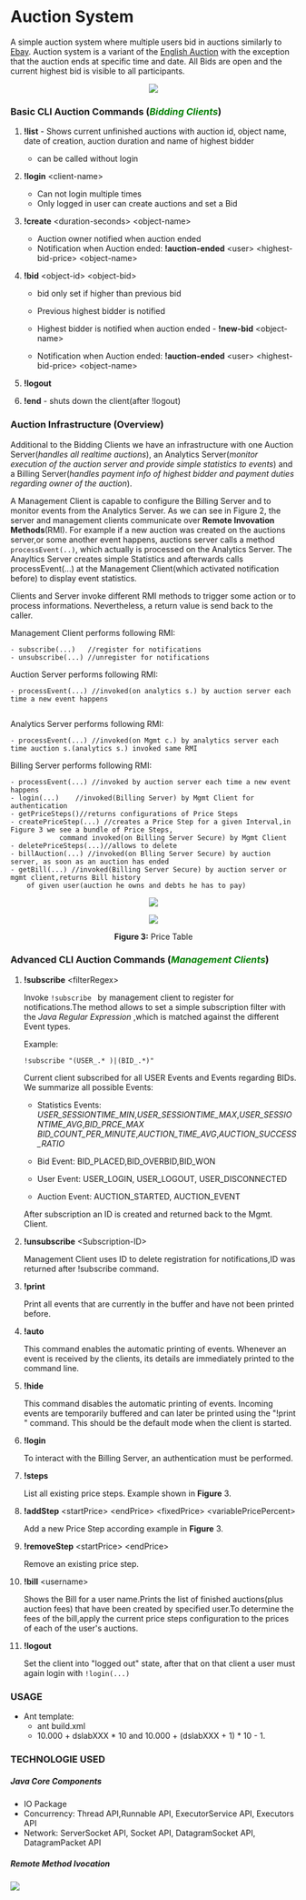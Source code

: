 # Auction System

A simple auction system where multiple users bid in auctions similarly to [Ebay](https://www.ebay.at/). Auction system is a variant of the [English Auction](https://www.wikiwand.com/en/English_auction)  with the exception that the auction ends at specific time and date. All Bids are open and the current highest bid is visible to all participants.

 [//]: ![Auction_1](./pictures/Auction_1.png#center)  

<p align="center">
<img src="./pictures/Auction_1.png">
</p>

### Basic CLI Auction Commands (*<h style="color:green">Bidding Clients</h>*)

 1) **!list**  -  Shows current unfinished auctions with auction id, object name, date of creation, auction duration and name of highest bidder

    + can be called without login

2) **!login** \<client-name\> 
   
   + Can not login multiple times
   + Only logged in user can create auctions and set a Bid

3) **!create** \<duration-seconds\> \<object-name\>
   + Auction owner notified when auction ended
   + Notification when Auction ended: **!auction-ended** \<user\> \<highest-bid-price\> \<object-name\>
4) **!bid** \<object-id\> \<object-bid\>
   + bid only set if higher than previous bid
   + Previous highest bidder is notified
   + Highest bidder is notified when auction ended - **!new-bid** \<object-name\>

    + Notification when Auction ended: **!auction-ended** \<user\> \<highest-bid-price\> \<object-name\>
5) **!logout** 
6)  **!end** - shuts down the client(after !logout)

### Auction Infrastructure (Overview)

Additional to the Bidding Clients we have an infrastructure with one Auction Server(*handles all realtime auctions*),
an Analytics Server(*monitor execution of the auction server and provide simple statistics to events*) and a 
Billing Server(*handles payment info of highest bidder and payment duties regarding owner of the auction*).

A Management Client is capable to configure the Billing Server and to monitor events from the Analytics Server.
As we can see in Figure 2, the server and management clients communicate over **Remote Invovation Methods**(RMI). 
For example if a new auction was created on the auctions server,or some another event happens, auctions server 
calls a method `processEvent(..)`, which actually is processed on the Analytics Server.
The Anayltics Server creates simple Statistics and afterwards calls processEvent(...) at the 
Management Client(which activated notification before) to display event statistics.

Clients and Server invoke different RMI methods to trigger some action or to process informations. 
Nevertheless, a return value is send back to the caller. 

Management Client performs following RMI:

```
- subscribe(...)   //register for notifications
- unsubscribe(...) //unregister for notifications
``` 

Auction Server performs following RMI:

```
- processEvent(...) //invoked(on analytics s.) by auction server each time a new event happens
 
```

Analytics Server performs following RMI:

```
- processEvent(...) //invoked(on Mgmt c.) by analytics server each time auction s.(analytics s.) invoked same RMI  
```


Billing Server performs following RMI:

```
- processEvent(...) //invoked by auction server each time a new event happens
- login(...)	//invoked(Billing Server) by Mgmt Client for authentication
- getPriceSteps()//returns configurations of Price Steps
- createPriceStep(...) //creates a Price Step for a given Interval,in Figure 3 we see a bundle of Price Steps, 
			command invoked(on Billing Server Secure) by Mgmt Client
- deletePriceSteps(...)//allows to delete  
- billAuction(...) //invoked(on Blling Server Secure) by auction server, as soon as an auction has ended
- getBill(...) //invoked(Billing Server Secure) by auction server or mgmt client,returns Bill history
	of given user(auction he owns and debts he has to pay)
```
<p align="center">
<img src="./pictures/Auction_2.png">
</p>

<p align="center">
<img src="./pictures/Auction_4.png">
</p>
<p align="center"> <b>Figure 3:</b> Price Table  </p>


### Advanced CLI Auction Commands (*<h style="color:green">Management Clients</h>*)

1) **!subscribe** \<filterRegex\>

	Invoke ```!subscribe ``` by management client to register for notifications.The method allows
	to set a simple subscription filter with the *Java Regular Expression* ,which is matched against the different 
	Event types. 

	Example: 

	``` !subscribe "(USER_.* )|(BID_.*)"  ```

	
	Current client subscribed for all USER Events and Events regarding BIDs.
	We summarize all possible Events:

	+ Statistics Events: *USER_SESSIONTIME_MIN*,*USER_SESSIONTIME_MAX*,*USER_SESSIONTIME_AVG*,*BID_PRCE_MAX*
					   *BID_COUNT_PER_MINUTE*,*AUCTION_TIME_AVG*,*AUCTION_SUCCESS_RATIO*

	+ Bid Event: BID_PLACED,BID_OVERBID,BID_WON

	+ User Event: USER_LOGIN, USER_LOGOUT, USER_DISCONNECTED

	+ Auction Event: AUCTION_STARTED, AUCTION_EVENT

	After subscription an ID is created and returned back to the Mgmt. Client.
	

2) **!unsubscribe** \<Subscription-ID\>

	Management Client uses ID to delete registration for notifications,ID was returned after !subscribe command.

3) **!print**

	Print all events that are currently in the buffer and have not been printed before.

2) **!auto**

	This command enables the automatic printing of events. Whenever an event is received by the clients,
	 its details are immediately printed to the command line.

3)  **!hide**

	This command disables the automatic printing of events. 
	Incoming events are temporarily buffered and can later be printed using the
	"!print " command. This should be the default mode when the client is started.

4) **!login** <username> <password>

	To interact with the Billing Server, an authentication must be performed.

5) **!steps**

	List all existing price steps. Example shown in **Figure** 3.


6) **!addStep** \<startPrice\> \<endPrice\> \<fixedPrice\> \<variablePricePercent\>


	Add a new Price Step according example in **Figure** 3.
 

7) **!removeStep** \<startPrice\> \<endPrice\> 

	Remove an existing price step.

8) **!bill** \<username\>

	Shows the Bill for a user name.Prints the list of finished auctions(plus auction fees) that have been created
	by specified user.To determine the fees of the bill,apply the current price steps configuration to the prices
	of each of the user's auctions.
	
9) **!logout**

	Set the client into "logged out" state, after that on that client a user must again login with ```!login(...)```

### USAGE

 
- Ant template:
   + ant build.xml
   + 10.000 + dslabXXX * 10 and 10.000 + (dslabXXX + 1) * 10 - 1.
   


### TECHNOLOGIE USED

##### Java Core Components

+ IO Package 
+ Concurrency: Thread API,Runnable API, ExecutorService API, Executors API
+ Network:  ServerSocket API, Socket API, DatagramSocket API, DatagramPacket API  

##### Remote Method Ivocation

#####  

![](https://img.shields.io/github/license/sankerspace/Auction-System)
